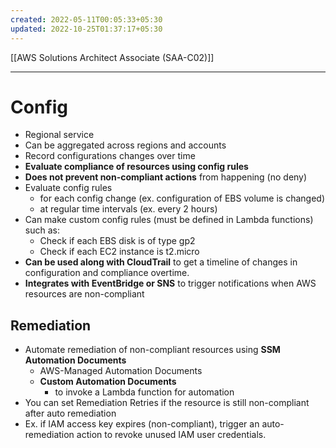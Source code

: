 ```yaml
---
created: 2022-05-11T00:05:33+05:30
updated: 2022-10-25T01:37:17+05:30
---
```

[[AWS Solutions Architect Associate (SAA-C02)]]

---
# Config
- Regional service
- Can be aggregated across regions and accounts
- Record configurations changes over time
- **Evaluate compliance of resources using config rules**
- **Does not prevent non-compliant actions** from happening (no deny)
- Evaluate config rules
	- for each config change (ex. configuration of EBS volume is changed)
	- at regular time intervals (ex. every 2 hours)
-   Can make custom config rules (must be defined in Lambda functions) such as:
    -   Check if each EBS disk is of type gp2
    -   Check if each EC2 instance is t2.micro
- **Can be used along with CloudTrail** to get a timeline of changes in configuration and compliance overtime.
- **Integrates with EventBridge or SNS** to trigger notifications when AWS resources are non-compliant

## Remediation
-   Automate remediation of non-compliant resources using **SSM Automation Documents**
	- AWS-Managed Automation Documents
	- **Custom Automation Documents**
		- to invoke a Lambda function for automation
-   You can set Remediation Retries if the resource is still non-compliant after auto remediation
-   Ex. if IAM access key expires (non-compliant), trigger an auto-remediation action to revoke unused IAM user credentials.